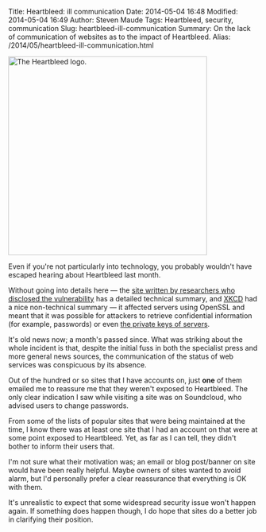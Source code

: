 Title: Heartbleed: ill communication
Date: 2014-05-04 16:48
Modified: 2014-05-04 16:49
Author: Steven Maude
Tags: Heartbleed, security, communication
Slug: heartbleed-ill-communication
Summary: On the lack of communication of websites as to the impact of Heartbleed.
Alias: /2014/05/heartbleed-ill-communication.html

<img class="article-image" src="{filename}/images/2014/heartbleed.png" alt="The Heartbleed logo." width="400">

Even if you're not particularly into technology, you probably wouldn't
have escaped hearing about Heartbleed last month.

Without going into details here — the [site written by researchers who
disclosed the vulnerability](http://heartbleed.com/) has a detailed
technical summary, and [XKCD](http://xkcd.com/1354/) had a nice
non-technical summary — it affected servers using OpenSSL and meant that
it was possible for attackers to retrieve confidential information (for
example, passwords) or even [the private keys of
servers](http://blog.cloudflare.com/answering-the-critical-question-can-you-get-private-ssl-keys-using-heartbleed).

It's old news now; a month's passed since. What was striking about the
whole incident is that, despite the initial fuss in both the specialist
press and more general news sources, the communication of the status of
web services was conspicuous by its absence.

Out of the hundred or so sites that I have accounts on, just **one** of
them emailed me to reassure me that they weren't exposed to Heartbleed.
The only clear indication I saw while visiting a site was on Soundcloud,
who advised users to change passwords.

From some of the lists of popular sites that were being maintained at
the time, I know there was at least one site that I had an account on
that were at some point exposed to Heartbleed. Yet, as far as I can
tell, they didn't bother to inform their users that.

I'm not sure what their motivation was; an email or blog post/banner on
site would have been really helpful. Maybe owners of sites wanted to
avoid alarm, but I'd personally prefer a clear reassurance that
everything is OK with them.

It's unrealistic to expect that some widespread security issue won't
happen again. If something does happen though, I do hope that sites do a
better job in clarifying their position.
